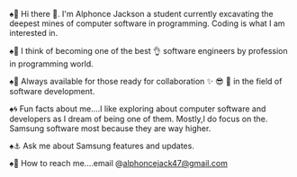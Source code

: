 ♠︎🙋     Hi there 👋. I'm Alphonce Jackson a student currently excavating                   the deepest mines of computer software in programming. Coding is                    what I am interested in.


♠︎🤔    I think of becoming one of the best 👌 software engineers by profession in          programming world.


♠︎🙏    Always available for those ready for collaboration ✨️ 😎 🙌 in the field of         software development. 


♠︎🌀    Fun facts about me....I like exploring about computer software and                 developers       as I dream of being one of them. Mostly,I do focus on the.         Samsung software          most because they are way higher.


♠︎⚓️    Ask me about Samsung features and updates.


♠︎🎲    How to reach me....email @alphoncejack47@gmail.com
